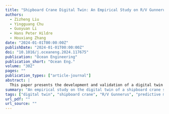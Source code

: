 ```yaml
---
title: "Shipboard Crane Digital Twin: An Empirical Study on R/V Gunnerus"
authors:
  - Zizheng Liu
  - Yingguang Chu
  - Guoyuan Li
  - Hans Peter Hildre
  - Houxiang Zhang
date: "2024-01-01T00:00:00Z"
publishDate: "2024-01-01T00:00:00Z"
doi: "10.1016/j.oceaneng.2024.117675"
publication: "Ocean Engineering"
publication_short: "Ocean Eng."
volume: "302"
pages: ""
publication_types: ["article-journal"]
abstract: |
  This paper presents the development and validation of a digital twin for a shipboard crane system based on the research vessel R/V Gunnerus. The study integrates sensor data, control logic, and 3D visualization to enable real-time monitoring and predictive maintenance. The empirical results demonstrate the digital twin's effectiveness in improving operational safety and decision-making in maritime applications.
summary: "An empirical study on the digital twin of a shipboard crane system aboard R/V Gunnerus, published in Ocean Engineering."
tags: ["digital twin", "shipboard crane", "R/V Gunnerus", "predictive maintenance", "maritime systems"]
url_pdf: ""
url_source: ""
---
```

